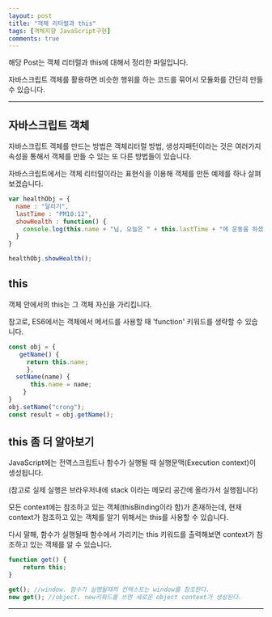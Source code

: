 ```yaml
---
layout: post
title: "객체 리터럴과 this"
tags: [객체지향 JavaScript구현]
comments: true
---
```

 
해당 Post는 객체 리터럴과 this에 대해서 정리한 파일입니다.

자바스크립트 객체를 활용하면 비슷한 행위를 하는 코드를 묶어서 모듈화를 간단히 만들 수 있습니다.

---

## 자바스크립트 객체

자바스크립트 객체를 만드는 방법은 객체리터럴 방법, 생성자패턴이라는 것은 여러가지 속성을 통해서 객체를 만들 수 있는 또 다른 방법들이 있습니다.

자바스크립트에서는 객체 리터럴이라는 표현식을 이용해 객체를 만든 예제를 하나 살펴보겠습니다.


```js
var healthObj = {
  name : "달리기",
  lastTime : "PM10:12",
  showHealth : function() {
    console.log(this.name + "님, 오늘은 " + this.lastTime + "에 운동을 하셨네요");
  }
}

healthObj.showHealth();
```
## this

객체 안에서의 this는 그 객체 자신을 가리킵니다.

참고로, ES6에서는 객체에서 메서드를 사용할 때 'function' 키워드를 생략할 수 있습니다.

```js
const obj = {
   getName() {
     return this.name;
     },
  setName(name) {
      this.name = name;
    }
}
obj.setName("crong");
const result = obj.getName();

```

## this 좀 더 알아보기

JavaScript에는 전역스크립트나 함수가 실행될 때 실행문맥(Execution context)이 생성됩니다.

(참고로 실제 실행은 브라우저내에 stack 이라는 메모리 공간에 올라가서 실행됩니다)

모든 context에는 참조하고 있는 객체(thisBinding이라 함)가 존재하는데, 현재 context가 참조하고 있는 객체를 알기 위해서는 this를 사용할 수 있습니다.

다시 말해, 함수가 실행될때 함수에서 가리키는 this 키워드를 출력해보면 context가 참조하고 있는 객체를 알 수 있습니다.

```js
function get() {
    return this;
}

get(); //window. 함수가 실행될때의 컨텍스트는 window를 참조한다.
new get(); //object. new키워드를 쓰면 새로운 object context가 생성된다.
```

---
